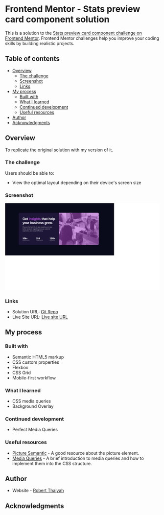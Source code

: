 # Frontend Mentor - Stats preview card component solution

This is a solution to the [Stats preview card component challenge on Frontend Mentor](https://www.frontendmentor.io/challenges/stats-preview-card-component-8JqbgoU62). Frontend Mentor challenges help you improve your coding skills by building realistic projects. 

## Table of contents

- [Overview](#overview)
  - [The challenge](#the-challenge)
  - [Screenshot](#screenshot)
  - [Links](#links)
- [My process](#my-process)
  - [Built with](#built-with)
  - [What I learned](#what-i-learned)
  - [Continued development](#continued-development)
  - [Useful resources](#useful-resources)
- [Author](#author)
- [Acknowledgments](#acknowledgments)

## Overview

To replicate the original solution with my version of it.

### The challenge

Users should be able to:

- View the optimal layout depending on their device's screen size

### Screenshot

![](./images/screenshot.png)

### Links

- Solution URL: [Git Repo](https://github.com/Robert-Thaiyah/stats-preview-card)
- Live Site URL: [Live site URL](https://robert-thaiyah.github.io/stats-preview-card/)

## My process

### Built with

- Semantic HTML5 markup
- CSS custom properties
- Flexbox
- CSS Grid
- Mobile-first workflow

### What I learned

- CSS media queries
- Background Overlay

### Continued development

- Perfect Media Queries

### Useful resources

- [Picture Semantic](https://developer.mozilla.org/en-US/docs/Web/HTML/Element/picture) - A good resource about the picture element. 
- [Media Queries](https://css-tricks.com/a-complete-guide-to-css-media-queries/) - A brief introduction to media queries and how to implement them into the CSS structure.

## Author

- Website - [Robert Thaiyah](https://github.com/Robert-Thaiyah)

## Acknowledgments

